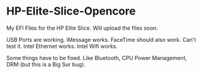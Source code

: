 # HP-Elite-Slice-Opencore
My EFI Files for the HP Elite Slice.
Will upload the files soon.


USB Ports are working.
iMessage works.
FaceTime should also work. Can't test it.
Intel Ethernet works.
Intel Wifi works.

Some things have to be fixed. Like Bluetooth, CPU Power Management, DRM (but this is a Big Sur bug).
